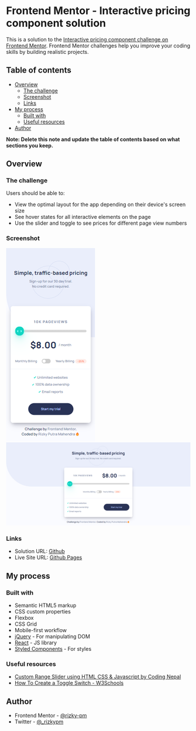 # Frontend Mentor - Interactive pricing component solution

This is a solution to the [Interactive pricing component challenge on Frontend Mentor](https://www.frontendmentor.io/challenges/interactive-pricing-component-t0m8PIyY8). Frontend Mentor challenges help you improve your coding skills by building realistic projects.

## Table of contents

-   [Overview](#overview)
    -   [The challenge](#the-challenge)
    -   [Screenshot](#screenshot)
    -   [Links](#links)
-   [My process](#my-process)
    -   [Built with](#built-with)
    -   [Useful resources](#useful-resources)
-   [Author](#author)

**Note: Delete this note and update the table of contents based on what sections you keep.**

## Overview

### The challenge

Users should be able to:

-   View the optimal layout for the app depending on their device's screen size
-   See hover states for all interactive elements on the page
-   Use the slider and toggle to see prices for different page view numbers

### Screenshot

![Mobile](./result_screenshots/mobile.png)
![Desktop](./result_screenshots/desktop.png)

### Links

-   Solution URL: [Github](https://github.com/rizky-pm/interactive-pricing-component)
-   Live Site URL: [Github Pages](https://rizky-pm.github.io/interactive-pricing-component/)

## My process

### Built with

-   Semantic HTML5 markup
-   CSS custom properties
-   Flexbox
-   CSS Grid
-   Mobile-first workflow
-   [jQuery](https://jquery.com/) - For manipulating DOM
-   [React](https://reactjs.org/) - JS library
-   [Styled Components](https://styled-components.com/) - For styles

### Useful resources

-   [Custom Range Slider using HTML CSS & Javascript by Coding Nepal](https://www.youtube.com/watch?v=5bmDoibhKZw)
-   [How To Create a Toggle Switch - W3Schools](https://www.w3schools.com/howto/howto_css_switch.asp)

## Author

-   Frontend Mentor - [@rizky-pm](https://www.frontendmentor.io/profile/rizky-pm)
-   Twitter - [@\_rizkypm](https://twitter.com/_rizkypm)
